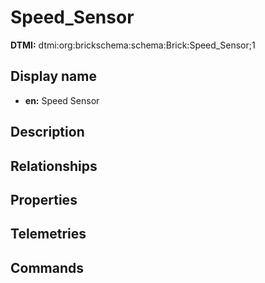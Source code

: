 # Speed_Sensor
**DTMI:** dtmi:org:brickschema:schema:Brick:Speed_Sensor;1
## Display name
- **en:** Speed Sensor
## Description
## Relationships
## Properties
## Telemetries
## Commands

